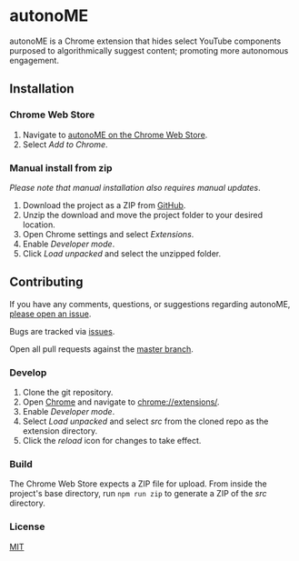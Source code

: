 # autonoME

autonoME is a Chrome extension that hides select YouTube components purposed to algorithmically suggest content; promoting more autonomous engagement.

## Installation

### Chrome Web Store

1. Navigate to [autonoME on the Chrome Web Store](https://chrome.google.com/webstore/detail/autonome/ejffjoifollhhakdacnepnkoidpjkhdg).
2. Select _Add to Chrome_.

### Manual install from zip

_Please note that manual installation also requires manual updates_.

1. Download the project as a ZIP from [GitHub](https://github.com/ryantoddgarza/autonoME).
2. Unzip the download and move the project folder to your desired location.
3. Open Chrome settings and select _Extensions_.
4. Enable _Developer mode_.
5. Click _Load unpacked_ and select the unzipped folder.

## Contributing

If you have any comments, questions, or suggestions regarding autonoME, [please open an issue](https://github.com/ryantoddgarza/autonoME/issues).

Bugs are tracked via [issues](https://github.com/ryantoddgarza/autonoME/issues).

Open all pull requests against the [master branch](https://github.com/ryantoddgarza/autonoME/tree/master).

### Develop

1. Clone the git repository.
2. Open [Chrome](https://www.google.com/chrome/) and navigate to [chrome://extensions/](chrome://extensions/).
3. Enable _Developer mode_.
4. Select _Load unpacked_ and select _src_ from the cloned repo as the extension directory.
5. Click the _reload_ icon for changes to take effect.

### Build

The Chrome Web Store expects a ZIP file for upload. From inside the project's base directory, run `npm run zip` to generate a ZIP of the _src_ directory.

### License

[MIT](https://github.com/ryantoddgarza/autonoME/blob/master/LICENSE)
